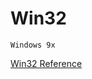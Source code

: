 # Win32



    Windows 9x



[Win32 Reference](https://ruby-doc.org/stdlib-2.5.0/libdoc/win32/rdoc/Win32.html)